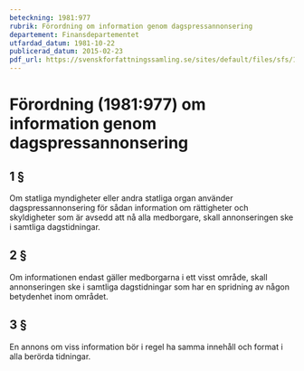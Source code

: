 ```yaml
---
beteckning: 1981:977
rubrik: Förordning om information genom dagspressannonsering
departement: Finansdepartementet
utfardad_datum: 1981-10-22
publicerad_datum: 2015-02-23
pdf_url: https://svenskforfattningssamling.se/sites/default/files/sfs/1981-10/SFS1981-977.pdf
---
```


# Förordning (1981:977) om information genom dagspressannonsering

## 1 §

Om statliga myndigheter eller andra statliga organ använder dagspressannonsering för sådan information om rättigheter och skyldigheter som är avsedd att nå alla medborgare, skall annonseringen ske i samtliga dagstidningar.

## 2 §

Om informationen endast gäller medborgarna i ett visst område, skall annonseringen ske i samtliga dagstidningar som har en spridning av någon betydenhet inom området.

## 3 §

En annons om viss information bör i regel ha samma innehåll och format i alla berörda tidningar.